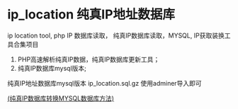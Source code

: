 # ip_location 纯真IP地址数据库
ip location tool,  php IP 数据库读取， 纯真IP数据库读取，MYSQL, IP获取装换工具合集项目

1. PHP高速解析纯真IP数据，纯真IP数据库更新工具；
2. 纯真IP数据库mysql版本;


纯真IP地址数据库mysql版本
ip_location.sql.gz  使用adminer导入即可


[(纯真IP数据库转换MYSQL数据库方法)](纯真IP数据库转换MYSQL数据库.md)


